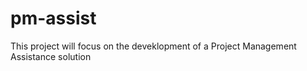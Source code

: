 # pm-assist
This project will focus on the deveklopment of a Project Management Assistance solution
